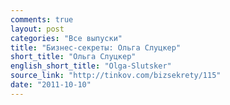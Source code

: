 ```yaml
---
comments: true
layout: post
categories: "Все выпуски"
title: "Бизнес-секреты: Ольга Слуцкер"
short_title: "Ольга Слуцкер"
english_short_title: "Olga-Slutsker"
source_link: "http://tinkov.com/bizsekrety/115"
date: "2011-10-10"
---
```

